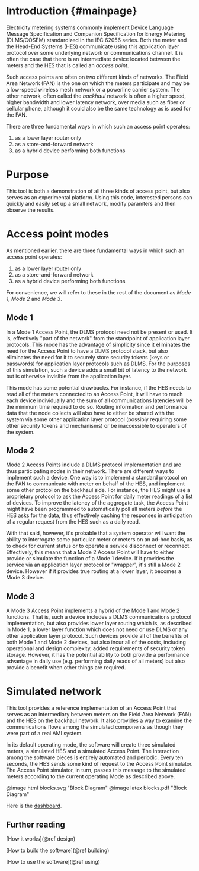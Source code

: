 # Introduction {#mainpage} #

Electricity metering systems commonly implement Device Language Message Specification and Companion Specification for Energy Metering (DLMS/COSEM) standardized in the IEC 62056 series. Both the meter and the Head-End Systems (HES) communicate using this application layer protocol over some underlying network or communications channel.  It is often the case that there is an intermediate device located between the meters and the HES that is called an *access point*.

Such access points are often on two different kinds of networks.  The Field Area Network (FAN) is the one on which the meters participate and may be a low-speed wireless mesh network or a powerline carrier system.  The other network, often called the *backhaul* network is often a higher speed, higher bandwidth and lower latency network, over media such as fiber or cellular phone, although it could also be the same technology as is used for the FAN.

There are three fundamental ways in which such an access point operates:

 1. as a lower layer router only
 2. as a store-and-forward network
 3. as a hybrid device performing both functions

# Purpose 
This tool is both a demonstration of all three kinds of access point, but also serves as an experimental platform.  Using this code, interested persons can quickly and easily set up a small network, modify paramters and then observe the results.

# Access point modes
As mentioned earlier, there are three fundamental ways in which such an access point operates:

 1. as a lower layer router only
 2. as a store-and-forward network
 3. as a hybrid device performing both functions

For convenience, we will refer to these in the rest of the document as *Mode 1*, *Mode 2* and *Mode 3*.

## Mode 1
In a Mode 1 Access Point, the DLMS protocol need not be present or used.  It is, effectively "part of the network" from the standpoint of application layer protocols.  This mode has the advantage of simplicity since it eliminates the need for the Access Point to have a DLMS protocol stack, but also eliminates the need for it to securely store security tokens (keys or passwords) for application layer protocols such as DLMS.  For the purposes of this simulation, such a device adds a small bit of latency to the network but is otherwise invisible from the application layer.  

This mode has some potential drawbacks.  For instance, if the HES needs to read all of the meters connected to an Access Point, it will have to reach each device individually and the sum of all communications latencies will be the minimum time required to do so.  Routing information and performance data that the node collects will also have to either be shared with the system via some other application layer protocol (possibly requiring some other security tokens and mechanisms) or be inaccessible to operators of the system.

## Mode 2
Mode 2 Access Points include a DLMS protocol implementation and are thus participating nodes in their network.  There are different ways to implement such a device. One way is to implement a standard protocol on the FAN to communicate with meter on behalf of the HES, and implement some other protcol on the backhaul side.  For instance, the HES might use a proprietary protocol to ask the Access Point for daily meter readings of a list of devices.  To improve the latency of the aggregate task, the Access Point might have been programmed to automatically poll all meters *before* the HES asks for the data, thus effectively caching the responses in anticipation of a regular request from the HES such as a daily read.  

With that said, however, it's probable that a system operator will want the ability to interrogate some particular meter or meters on an ad-hoc basis, as to check for current status or to operate a service disconnect or reconnect.  Effectively, this means that a Mode 2 Access Point will have to either provide or simulate the function of a Mode 1 device.  If it provides the service via an application layer protocol or "wrapper", it's still a Mode 2 device.  However if it provides true routing at a lower layer, it becomes a Mode 3 device.

## Mode 3
A Mode 3 Access Point implements a hybrid of the Mode 1 and Mode 2 functions.  That is, such a device includes a DLMS communications protocol implementation, but also provides lower layer routing which is, as described in Mode 1, a lower layer function which does not need or use DLMS or any other application layer protocol.  Such devices provide all of the benefits of both Mode 1 and Mode 2 devices, but also incur all of the costs, including operational and design complexity, added requirements of security token storage.  However, it has the potential ability to both provide a performance advantage in daily use (e.g. performing daily reads of all meters) but also provide a benefit when other things are required.

# Simulated network
This tool provides a reference implementation of an Access Point that serves as an intermediary between meters on the Field Area Network (FAN) and the HES on the backhaul network. It also provides a way to examine the communications flows among the simulated components as though they were part of a real AMI system.

In its default operating mode, the software will create three simulated meters, a simulated HES and a simulated Access Point.  The interaction among the software pieces is entirely automated and periodic.  Every ten seconds, the HES sends some kind of request to the Access Point simulator.  The Access Point simulator, in turn, passes this message to the simulated meters according to the current operating Mode as described above. 

@image html blocks.svg "Block Diagram"
@image latex blocks.pdf "Block Diagram"

Here is the [dashboard](dashboard/dashboard.html).


## Further reading
[How it works](@ref design)

[How to build the software](@ref building)

[How to use the software](@ref using)
